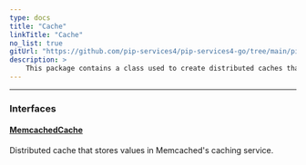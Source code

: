 ```yaml
---
type: docs
title: "Cache"
linkTitle: "Cache"
no_list: true
gitUrl: "https://github.com/pip-services4/pip-services4-go/tree/main/pip-services4-memcached-go"
description: >
    This package contains a class used to create distributed caches that store values in Memcached's caching service.
---
```

---

<div class="module-body"> 

### Interfaces

#### [MemcachedCache](memcached_cache)
Distributed cache that stores values in Memcached's caching service.

<br>

</div>

